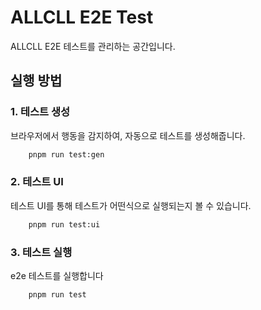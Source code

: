 # ALLCLL E2E Test
ALLCLL E2E 테스트를 관리하는 공간입니다.

## 실행 방법
### 1. 테스트 생성
브라우저에서 행동을 감지하여, 자동으로 테스트를 생성해줍니다.
```bash
    pnpm run test:gen
```

### 2. 테스트 UI
테스트 UI를 통해 테스트가 어떤식으로 실행되는지 볼 수 있습니다.
```bash
    pnpm run test:ui
```

### 3. 테스트 실행
e2e 테스트를 실행합니다
```bash
    pnpm run test
```